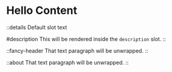 # Hello Content


::details
Default slot text

#description
This will be rendered inside the `description` slot.
::

::fancy-header
That text paragraph will be unwrapped.
::


::about
That text paragraph will be unwrapped.
::
